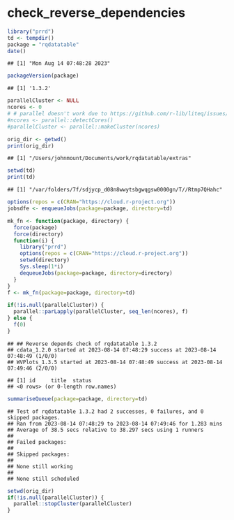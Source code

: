 check_reverse_dependencies
================

``` r
library("prrd")
td <- tempdir()
package = "rqdatatable"
date()
```

    ## [1] "Mon Aug 14 07:48:28 2023"

``` r
packageVersion(package)
```

    ## [1] '1.3.2'

``` r
parallelCluster <- NULL
ncores <- 0
# # parallel doesn't work due to https://github.com/r-lib/liteq/issues/22
#ncores <- parallel::detectCores()
#parallelCluster <- parallel::makeCluster(ncores)

orig_dir <- getwd()
print(orig_dir)
```

    ## [1] "/Users/johnmount/Documents/work/rqdatatable/extras"

``` r
setwd(td)
print(td)
```

    ## [1] "/var/folders/7f/sdjycp_d08n8wwytsbgwqgsw0000gn/T//Rtmp7QHahc"

``` r
options(repos = c(CRAN="https://cloud.r-project.org"))
jobsdfe <- enqueueJobs(package=package, directory=td)

mk_fn <- function(package, directory) {
  force(package)
  force(directory)
  function(i) {
    library("prrd")
    options(repos = c(CRAN="https://cloud.r-project.org"))
    setwd(directory)
    Sys.sleep(1*i)
    dequeueJobs(package=package, directory=directory)
  }
}
f <- mk_fn(package=package, directory=td)

if(!is.null(parallelCluster)) {
  parallel::parLapply(parallelCluster, seq_len(ncores), f)
} else {
  f(0)
}
```

    ## ## Reverse depends check of rqdatatable 1.3.2 
    ## cdata_1.2.0 started at 2023-08-14 07:48:29 success at 2023-08-14 07:48:49 (1/0/0) 
    ## WVPlots_1.3.5 started at 2023-08-14 07:48:49 success at 2023-08-14 07:49:46 (2/0/0)

    ## [1] id     title  status
    ## <0 rows> (or 0-length row.names)

``` r
summariseQueue(package=package, directory=td)
```

    ## Test of rqdatatable 1.3.2 had 2 successes, 0 failures, and 0 skipped packages. 
    ## Ran from 2023-08-14 07:48:29 to 2023-08-14 07:49:46 for 1.283 mins 
    ## Average of 38.5 secs relative to 38.297 secs using 1 runners
    ## 
    ## Failed packages:   
    ## 
    ## Skipped packages:   
    ## 
    ## None still working
    ## 
    ## None still scheduled

``` r
setwd(orig_dir)
if(!is.null(parallelCluster)) {
  parallel::stopCluster(parallelCluster)
}
```
